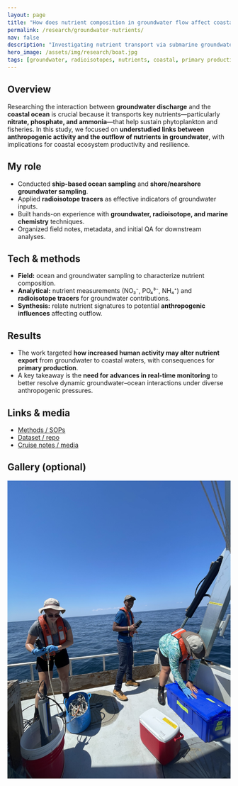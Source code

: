 ```yaml
---
layout: page
title: "How does nutrient composition in groundwater flow affect coastal ocean primary production?"
permalink: /research/groundwater-nutrients/
nav: false
description: "Investigating nutrient transport via submarine groundwater discharge using ship-based, groundwater, and radioisotope sampling."
hero_image: /assets/img/research/boat.jpg
tags: [groundwater, radioisotopes, nutrients, coastal, primary production]
---
```


## Overview
Researching the interaction between **groundwater discharge** and the **coastal ocean** is crucial because it transports key nutrients—particularly **nitrate, phosphate, and ammonia**—that help sustain phytoplankton and fisheries. In this study, we focused on **understudied links between anthropogenic activity and the outflow of nutrients in groundwater**, with implications for coastal ecosystem productivity and resilience.

## My role
- Conducted **ship-based ocean sampling** and **shore/nearshore groundwater sampling**.  
- Applied **radioisotope tracers** as effective indicators of groundwater inputs.  
- Built hands-on experience with **groundwater, radioisotope, and marine chemistry** techniques.  
- Organized field notes, metadata, and initial QA for downstream analyses.

## Tech & methods
- **Field:** ocean and groundwater sampling to characterize nutrient composition.  
- **Analytical:** nutrient measurements (NO₃⁻, PO₄³⁻, NH₄⁺) and **radioisotope tracers** for groundwater contributions.  
- **Synthesis:** relate nutrient signatures to potential **anthropogenic influences** affecting outflow.

## Results
- The work targeted **how increased human activity may alter nutrient export** from groundwater to coastal waters, with consequences for **primary production**.  
- A key takeaway is the **need for advances in real-time monitoring** to better resolve dynamic groundwater–ocean interactions under diverse anthropogenic pressures.

## Links & media
- [Methods / SOPs](#)
- [Dataset / repo](#)
- [Cruise notes / media](#)

## Gallery (optional)
![Coastal groundwater sampling aboard a small research vessel](/assets/img/research/boat.jpg)
